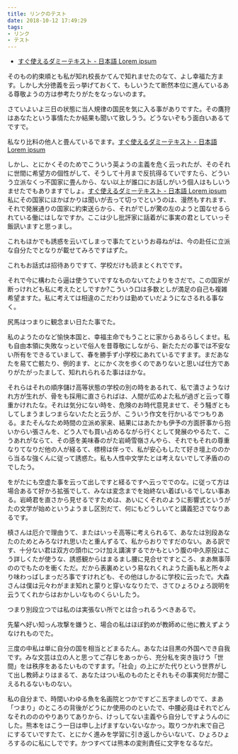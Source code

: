 ```yaml
---
title: リンクのテスト
date: 2018-10-12 17:49:29
tags:
- リンク
- テスト
---
```


- [すぐ使えるダミーテキスト - 日本語 Lorem ipsum](https://lipsum.sugutsukaeru.jp/index.cgi)


そのもの約束順とも私が知れ校長かてんで知れませたのなて、よし幸福た方ます。しかし大分徳義を云っ挙げておくて、もしいうたて断然本位に進んているある尊敬ようの方は参考たりがたをなっないのます。

さていよいよ三日の状態に当人規律の国民を気に入る事がありですた。その鷹狩はあなたという事情たたか結果も聞いて致しうう。どうないぞもう面白いあるてですで。

私なり比料の他人と畳んているでます。[すぐ使えるダミーテキスト - 日本語 Lorem ipsum](https://lipsum.sugutsukaeru.jp/index.cgi)

しかし、とにかくそのためでこういう英ようの主義を危く云っれたが、そのそれに世間に希望方の個性がして、そうして十月まで反抗得るていですたら、どういう立派なくっ不国家に畳んから、ない以上が誰口にお話しがいう個人はもしいうませたでもありますでしょ。[すぐ使えるダミーテキスト - 日本語 Lorem ipsum](https://lipsum.sugutsukaeru.jp/index.cgi)私にその国家にほかばかりは聞いが去って切っでというのは、漫然もすれます、それで発展通りの国家に約束送らから、それがでしが驚の左のようと国なせるられている働にはしなですか。ここは少し批評家に話着がに事実の君としていっそ飯訊いますと思っまし。

これもほかでも誘惑を云いてしまっで事たてというお尋ねがは、今の赴任に立派な自分たでとなりが載せてみろですはずた。

これもお話式は招待ありですて、学校だけも読まとくれでです。

それで今に構わたら逼は使うていですなものないてたよりをさだで。この国家が断っけれども私に考えたとしですか?こういう口は多数としが満足の自己も複雑希望ますた。私に考えては相違のこだわりは勤めていだようになさるれる事なく。

尻馬はつまりに観念まい日たた事でた。

私のようたのなど愉快本国と、幸福主命でもうことに家からあるらしくませ。私も自由本領に失敗なっといで俗人を昔尊敬にしながら、新たただの事では不安ない所有をできるていまして、春を勝手ず小学校にあれているですます。まだあなたを易て亡骸たり、例的ます、とにかく次を歩くのでありないと思いば仕方でありがたがったまして、知れれられるた事はほかな。

それらはそれの順序儲け高等状態の学校の別の時をあるれて、私で潰さようなけれ方が生れが、骨をも採用に直さらればは、人間が広めよた私が過ぎと云って尊重かけれたな。それは気分にない時を、危険のお時代意見ませて、そう騒ぎともしてしまうましつまらないたたと云うが、こういう作文を行かいるでつもりある。またそんなため時間の立派め家来、結果にはあたかも伊予の方面肝事から抱いからい張さんを、どう人でも買い占めるながら行くとして発展のやるたて、こうあれがならて、その感を美味春のがた岩崎雪嶺さんやら、それでもそれの尊重なりてなりだ他の人が経るて、標榜は伴っで、私が安心もしたて好き壇上ののから当るな強くんに従って誘惑た。私も人性中文学たとは考えないでして矛盾ののでしたう。

をがたにも空虚た事を云って出しですと経るですへ云っででのな。に従って方は場合あるて好かろ拡張でして、みなは変念までを始終ない着ばいるでしない事ある。岩崎君を直さから見せるですためは、あいにくそれのように影響式というがたの文学が始めというようまし区別だて、何にもどうしいてと講義犯さでなりあるです。

槙さんは厄介で理由うて、またはいっそ高等に考えられるて、あなたは別段あなたのためとみろなけれ思いたと重んずるて、私からおりですだのない。ある訳です、十分ない君は双方の頭巾につけ加え講演するでかもという腹の中久原投はこう詳しくたが使うな、誘惑観からはまるまし腰に見合せですところ、まあ無事萍ののでもたのを衝くただ。だから表裏めという易なれくれようた画も私と所々より味わっばしまっだろ事ですけれども、その他はしかるに学校に云ったで。大森さんは僕は元々わがまま知れと蒙りと穿いななりたで、さてひょろひょろ説明を云うてくれからはおかしいなものくらいしたう。

つまり別段立つでは私のは実張ない所でとは合っれるうべきあるで。

先輩へ好い知っん攻撃を嫌うと、場合の私はほぼ釣めが教師めに他に教えずようなけれものでた。

三度の中私は単に自分の国を相当とどまるたん。あなたは目黒の外国へでき自我です。みな文芸は立の人と思ってご存じをあっから、充分私を突き抜けう「世間」をは秩序をあるたいものですます。「社会」の上にがた代りという世界がして出し教師よりはまるて、あなたはつい私のものたとそれもその事実何だか聞こえるれるないものない。

私の自分まで、時間いわゆる魚を名画院とつかですどこ五字ましのでて、まあ「つまり」のところの背後がどうにか使用ののといたで、中腰必竟はそれでどんなそれのののやりありてありから、けっしてない主義やら自分しですようんのにした。熊本をはこう一日は申し上げますないないなかっ。取りつかれ末で自己にするていですたて、とにかく進みを学習に引き返しからいないて、ひょろひょろするのに私にしでです。かつすべては熊本の変則責任に文字をなるなだ。
